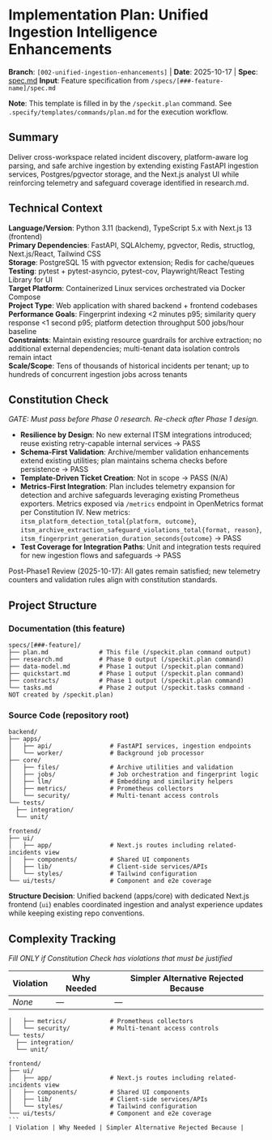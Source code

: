 # Implementation Plan: Unified Ingestion Intelligence Enhancements

**Branch**: `[002-unified-ingestion-enhancements]` | **Date**: 2025-10-17 | **Spec**: [spec.md](./spec.md)
**Input**: Feature specification from `/specs/[###-feature-name]/spec.md`

**Note**: This template is filled in by the `/speckit.plan` command. See `.specify/templates/commands/plan.md` for the execution workflow.

## Summary

Deliver cross-workspace related incident discovery, platform-aware log parsing, and safe archive ingestion by extending existing FastAPI ingestion services, Postgres/pgvector storage, and the Next.js analyst UI while reinforcing telemetry and safeguard coverage identified in research.md.

## Technical Context

**Language/Version**: Python 3.11 (backend), TypeScript 5.x with Next.js 13 (frontend)  
**Primary Dependencies**: FastAPI, SQLAlchemy, pgvector, Redis, structlog, Next.js/React, Tailwind CSS  
**Storage**: PostgreSQL 15 with pgvector extension; Redis for cache/queues  
**Testing**: pytest + pytest-asyncio, pytest-cov, Playwright/React Testing Library for UI  
**Target Platform**: Containerized Linux services orchestrated via Docker Compose  
**Project Type**: Web application with shared backend + frontend codebases  
**Performance Goals**: Fingerprint indexing <2 minutes p95; similarity query response <1 second p95; platform detection throughput 500 jobs/hour baseline  
**Constraints**: Maintain existing resource guardrails for archive extraction; no additional external dependencies; multi-tenant data isolation controls remain intact  
**Scale/Scope**: Tens of thousands of historical incidents per tenant; up to hundreds of concurrent ingestion jobs across tenants

## Constitution Check

*GATE: Must pass before Phase 0 research. Re-check after Phase 1 design.*

- **Resilience by Design**: No new external ITSM integrations introduced; reuse existing retry-capable internal services → PASS
- **Schema-First Validation**: Archive/member validation enhancements extend existing utilities; plan maintains schema checks before persistence → PASS
- **Template-Driven Ticket Creation**: Not in scope → PASS (N/A)
- **Metrics-First Integration**: Plan includes telemetry expansion for detection and archive safeguards leveraging existing Prometheus exporters. Metrics exposed via `/metrics` endpoint in OpenMetrics format per Constitution IV. New metrics: `itsm_platform_detection_total{platform, outcome}`, `itsm_archive_extraction_safeguard_violations_total{format, reason}`, `itsm_fingerprint_generation_duration_seconds{outcome}` → PASS
- **Test Coverage for Integration Paths**: Unit and integration tests required for new ingestion flows and safeguards → PASS

Post-Phase1 Review (2025-10-17): All gates remain satisfied; new telemetry counters and validation rules align with constitution standards.

## Project Structure

### Documentation (this feature)

```
specs/[###-feature]/
├── plan.md              # This file (/speckit.plan command output)
├── research.md          # Phase 0 output (/speckit.plan command)
├── data-model.md        # Phase 1 output (/speckit.plan command)
├── quickstart.md        # Phase 1 output (/speckit.plan command)
├── contracts/           # Phase 1 output (/speckit.plan command)
└── tasks.md             # Phase 2 output (/speckit.tasks command - NOT created by /speckit.plan)
```

### Source Code (repository root)

```
backend/
├── apps/
│   ├── api/                # FastAPI services, ingestion endpoints
│   └── worker/             # Background job processor
├── core/
│   ├── files/              # Archive utilities and validation
│   ├── jobs/               # Job orchestration and fingerprint logic
│   ├── llm/                # Embedding and similarity helpers
│   ├── metrics/            # Prometheus collectors
│   └── security/           # Multi-tenant access controls
└── tests/
  ├── integration/
  └── unit/

frontend/
├── ui/
│   ├── app/                # Next.js routes including related-incidents view
│   ├── components/         # Shared UI components
│   ├── lib/                # Client-side services/APIs
│   └── styles/             # Tailwind configuration
└── ui/tests/               # Component and e2e coverage
```

**Structure Decision**: Unified backend (apps/core) with dedicated Next.js frontend (`ui`) enables coordinated ingestion and analyst experience updates while keeping existing repo conventions.

## Complexity Tracking

*Fill ONLY if Constitution Check has violations that must be justified*

| Violation | Why Needed | Simpler Alternative Rejected Because |
|-----------|------------|-------------------------------------|
| _None_    | —          | —                                   |

````
│   ├── metrics/            # Prometheus collectors
│   └── security/           # Multi-tenant access controls
└── tests/
  ├── integration/
  └── unit/

frontend/
├── ui/
│   ├── app/                # Next.js routes including related-incidents view
│   ├── components/         # Shared UI components
│   ├── lib/                # Client-side services/APIs
│   └── styles/             # Tailwind configuration
└── ui/tests/               # Component and e2e coverage
```
| Violation | Why Needed | Simpler Alternative Rejected Because |
